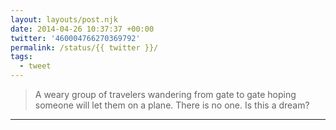 ```yaml
---
layout: layouts/post.njk
date: 2014-04-26 10:37:37 +00:00
twitter: '460004766270369792'
permalink: /status/{{ twitter }}/
tags: 
  - tweet
---
```


> A weary group of travelers wandering from gate to gate hoping someone will let them on a plane. There is no one. Is this a dream?

---
